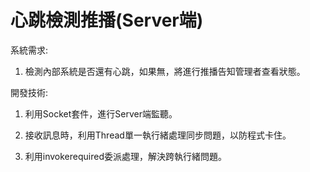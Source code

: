 # 心跳檢測推播(Server端)

系統需求:

1. 檢測內部系統是否還有心跳，如果無，將進行推播告知管理者查看狀態。

開發技術:

1. 利用Socket套件，進行Server端監聽。

2. 接收訊息時，利用Thread單一執行緒處理同步問題，以防程式卡住。

3. 利用invokerequired委派處理，解決跨執行緒問題。
